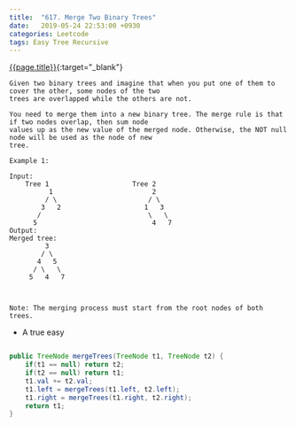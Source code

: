 ```yaml
---
title:  "617. Merge Two Binary Trees"
date:   2019-05-24 22:53:00 +0930
categories: Leetcode
tags: Easy Tree Recursive
---
```


[{{page.title}}](https://leetcode.com/problems/merge-two-binary-trees/){:target="_blank"}

    Given two binary trees and imagine that when you put one of them to cover the other, some nodes of the two
    trees are overlapped while the others are not.

    You need to merge them into a new binary tree. The merge rule is that if two nodes overlap, then sum node
    values up as the new value of the merged node. Otherwise, the NOT null node will be used as the node of new
    tree.

    Example 1:

    Input:
    	Tree 1                     Tree 2
              1                         2
             / \                       / \
            3   2                     1   3
           /                           \   \
          5                             4   7
    Output:
    Merged tree:
    	     3
    	    / \
    	   4   5
    	  / \   \
    	 5   4   7



    Note: The merging process must start from the root nodes of both trees.

* A true easy

```java

public TreeNode mergeTrees(TreeNode t1, TreeNode t2) {
    if(t1 == null) return t2;
    if(t2 == null) return t1;
    t1.val += t2.val;
    t1.left = mergeTrees(t1.left, t2.left);
    t1.right = mergeTrees(t1.right, t2.right);
    return t1;
}
```
